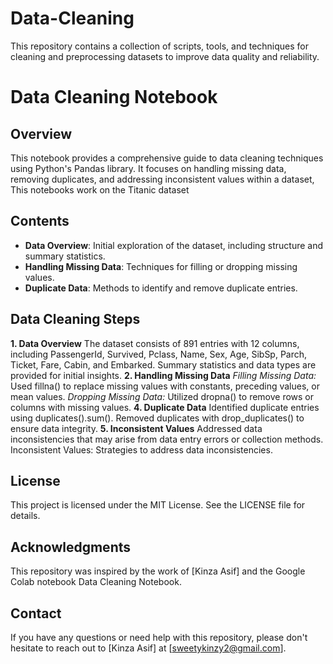 # Data-Cleaning
This repository contains a collection of scripts, tools, and techniques for cleaning and preprocessing datasets to improve data quality and reliability.
# Data Cleaning Notebook  

## Overview  

This notebook provides a comprehensive guide to data cleaning techniques using Python's Pandas library. It focuses on handling missing data, removing duplicates, and addressing inconsistent values within a dataset, 
This notebooks work on the Titanic dataset

## Contents  

- **Data Overview**: Initial exploration of the dataset, including structure and summary statistics.  
- **Handling Missing Data**: Techniques for filling or dropping missing values.  
- **Duplicate Data**: Methods to identify and remove duplicate entries.  


## Data Cleaning Steps
**1. Data Overview**
The dataset consists of 891 entries with 12 columns, including PassengerId, Survived, Pclass, Name, Sex, Age, SibSp, Parch, Ticket, Fare, Cabin, and Embarked.
Summary statistics and data types are provided for initial insights.
**2. Handling Missing Data**
*Filling Missing Data:*
Used fillna() to replace missing values with constants, preceding values, or mean values.
*Dropping Missing Data:*
Utilized dropna() to remove rows or columns with missing values.
**4. Duplicate Data**
Identified duplicate entries using duplicates().sum().
Removed duplicates with drop_duplicates() to ensure data integrity.
**5. Inconsistent Values**
Addressed data inconsistencies that may arise from data entry errors or collection methods.
Inconsistent Values: Strategies to address data inconsistencies.  


## License
This project is licensed under the MIT License. See the LICENSE file for details.

## Acknowledgments
This repository was inspired by the work of [Kinza Asif] and the Google Colab notebook Data Cleaning Notebook.

## Contact
If you have any questions or need help with this repository, please don't hesitate to reach out to [Kinza Asif] at [sweetykinzy2@gmail.com].
